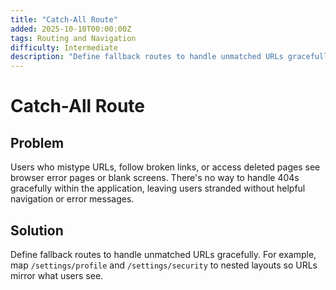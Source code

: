 ```yaml
---
title: "Catch-All Route"
added: 2025-10-10T00:00:00Z
tags: Routing and Navigation
difficulty: Intermediate
description: "Define fallback routes to handle unmatched URLs gracefully."
---
```

# Catch-All Route

## Problem

Users who mistype URLs, follow broken links, or access deleted pages see browser error pages or blank screens. There's no way to handle 404s gracefully within the application, leaving users stranded without helpful navigation or error messages.

## Solution

Define fallback routes to handle unmatched URLs gracefully. For example, map `/settings/profile` and `/settings/security` to nested layouts so URLs mirror what users see.
